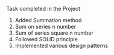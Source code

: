 Task completed in the Project

1) Added Summation method
2) Sum on series n number
3) Sum of series square n number
4) Followed SOLID principle
5) Implemented various design patterns